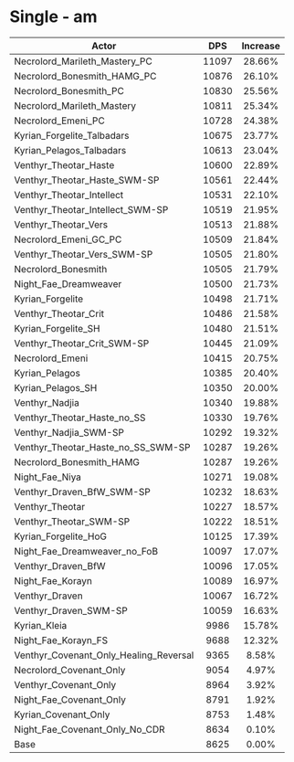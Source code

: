 # Single - am
| Actor | DPS | Increase |
|---|:---:|:---:|
|Necrolord_Marileth_Mastery_PC|11097|28.66%|
|Necrolord_Bonesmith_HAMG_PC|10876|26.10%|
|Necrolord_Bonesmith_PC|10830|25.56%|
|Necrolord_Marileth_Mastery|10811|25.34%|
|Necrolord_Emeni_PC|10728|24.38%|
|Kyrian_Forgelite_Talbadars|10675|23.77%|
|Kyrian_Pelagos_Talbadars|10613|23.04%|
|Venthyr_Theotar_Haste|10600|22.89%|
|Venthyr_Theotar_Haste_SWM-SP|10561|22.44%|
|Venthyr_Theotar_Intellect|10531|22.10%|
|Venthyr_Theotar_Intellect_SWM-SP|10519|21.95%|
|Venthyr_Theotar_Vers|10513|21.88%|
|Necrolord_Emeni_GC_PC|10509|21.84%|
|Venthyr_Theotar_Vers_SWM-SP|10505|21.80%|
|Necrolord_Bonesmith|10505|21.79%|
|Night_Fae_Dreamweaver|10500|21.73%|
|Kyrian_Forgelite|10498|21.71%|
|Venthyr_Theotar_Crit|10486|21.58%|
|Kyrian_Forgelite_SH|10480|21.51%|
|Venthyr_Theotar_Crit_SWM-SP|10445|21.09%|
|Necrolord_Emeni|10415|20.75%|
|Kyrian_Pelagos|10385|20.40%|
|Kyrian_Pelagos_SH|10350|20.00%|
|Venthyr_Nadjia|10340|19.88%|
|Venthyr_Theotar_Haste_no_SS|10330|19.76%|
|Venthyr_Nadjia_SWM-SP|10292|19.32%|
|Venthyr_Theotar_Haste_no_SS_SWM-SP|10287|19.26%|
|Necrolord_Bonesmith_HAMG|10287|19.26%|
|Night_Fae_Niya|10271|19.08%|
|Venthyr_Draven_BfW_SWM-SP|10232|18.63%|
|Venthyr_Theotar|10227|18.57%|
|Venthyr_Theotar_SWM-SP|10222|18.51%|
|Kyrian_Forgelite_HoG|10125|17.39%|
|Night_Fae_Dreamweaver_no_FoB|10097|17.07%|
|Venthyr_Draven_BfW|10096|17.05%|
|Night_Fae_Korayn|10089|16.97%|
|Venthyr_Draven|10067|16.72%|
|Venthyr_Draven_SWM-SP|10059|16.63%|
|Kyrian_Kleia|9986|15.78%|
|Night_Fae_Korayn_FS|9688|12.32%|
|Venthyr_Covenant_Only_Healing_Reversal|9365|8.58%|
|Necrolord_Covenant_Only|9054|4.97%|
|Venthyr_Covenant_Only|8964|3.92%|
|Night_Fae_Covenant_Only|8791|1.92%|
|Kyrian_Covenant_Only|8753|1.48%|
|Night_Fae_Covenant_Only_No_CDR|8634|0.10%|
|Base|8625|0.00%|
